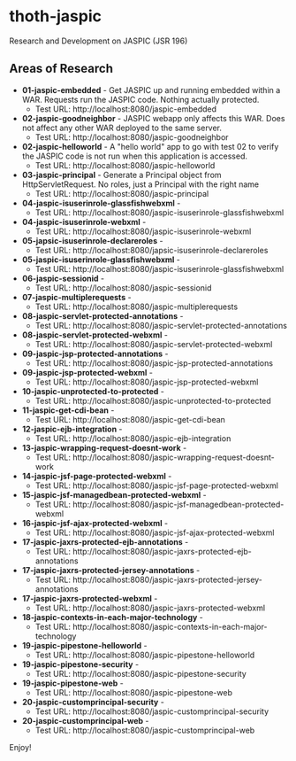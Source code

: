 # thoth-jaspic

Research and Development on JASPIC (JSR 196)

Areas of Research
------------------

* **01-jaspic-embedded** - Get JASPIC up and running embedded within a WAR.  Requests run the JASPIC code.  Nothing actually protected.
  * Test URL: http://localhost:8080/jaspic-embedded
* **02-jaspic-goodneighbor** - JASPIC webapp only affects this WAR.  Does not affect any other WAR deployed to the same server.
  * Test URL: http://localhost:8080/jaspic-goodneighbor
* **02-jaspic-helloworld** - A "hello world" app to go with test 02 to verify the JASPIC code is not run when this application is accessed. 
  * Test URL: http://localhost:8080/jaspic-helloworld
* **03-jaspic-principal** - Generate a Principal object from HttpServletRequest.
            No roles, just a Principal with the right name
  * Test URL: http://localhost:8080/jaspic-principal
* **04-jaspic-isuserinrole-glassfishwebxml** -
  * Test URL: http://localhost:8080/jaspic-isuserinrole-glassfishwebxml
* **04-jaspic-isuserinrole-webxml** -
  * Test URL: http://localhost:8080/jaspic-isuserinrole-webxml
* **05-japsic-isuserinrole-declareroles** -
  * Test URL: http://localhost:8080/japsic-isuserinrole-declareroles
* **05-jaspic-isuserinrole-glassfishwebxml** -
  * Test URL: http://localhost:8080/jaspic-isuserinrole-glassfishwebxml
* **06-jaspic-sessionid** -
  * Test URL: http://localhost:8080/jaspic-sessionid
* **07-jaspic-multiplerequests** -
  * Test URL: http://localhost:8080/jaspic-multiplerequests
* **08-jaspic-servlet-protected-annotations** -
  * Test URL: http://localhost:8080/jaspic-servlet-protected-annotations
* **08-jaspic-servlet-protected-webxml** -
  * Test URL: http://localhost:8080/jaspic-servlet-protected-webxml
* **09-jaspic-jsp-protected-annotations** -
  * Test URL: http://localhost:8080/jaspic-jsp-protected-annotations
* **09-jaspic-jsp-protected-webxml** -
  * Test URL: http://localhost:8080/jaspic-jsp-protected-webxml
* **10-jaspic-unprotected-to-protected** -
  * Test URL: http://localhost:8080/jaspic-unprotected-to-protected
* **11-jaspic-get-cdi-bean** -
  * Test URL: http://localhost:8080/jaspic-get-cdi-bean
* **12-jaspic-ejb-integration** -
  * Test URL: http://localhost:8080/jaspic-ejb-integration
* **13-jaspic-wrapping-request-doesnt-work** -
  * Test URL: http://localhost:8080/jaspic-wrapping-request-doesnt-work
* **14-jaspic-jsf-page-protected-webxml** -
  * Test URL: http://localhost:8080/jaspic-jsf-page-protected-webxml
* **15-jaspic-jsf-managedbean-protected-webxml** -
  * Test URL: http://localhost:8080/jaspic-jsf-managedbean-protected-webxml
* **16-jaspic-jsf-ajax-protected-webxml** -
  * Test URL: http://localhost:8080/jaspic-jsf-ajax-protected-webxml
* **17-jaspic-jaxrs-protected-ejb-annotations** -
  * Test URL: http://localhost:8080/jaspic-jaxrs-protected-ejb-annotations
* **17-jaspic-jaxrs-protected-jersey-annotations** -
  * Test URL: http://localhost:8080/jaspic-jaxrs-protected-jersey-annotations
* **17-jaspic-jaxrs-protected-webxml** -
  * Test URL: http://localhost:8080/jaspic-jaxrs-protected-webxml
* **18-jaspic-contexts-in-each-major-technology** -
  * Test URL: http://localhost:8080/jaspic-contexts-in-each-major-technology
* **19-jaspic-pipestone-helloworld** -
  * Test URL: http://localhost:8080/jaspic-pipestone-helloworld
* **19-jaspic-pipestone-security** -
  * Test URL: http://localhost:8080/jaspic-pipestone-security
* **19-jaspic-pipestone-web** -
  * Test URL: http://localhost:8080/jaspic-pipestone-web
* **20-jaspic-customprincipal-security** -
  * Test URL: http://localhost:8080/jaspic-customprincipal-security
* **20-jaspic-customprincipal-web** -
  * Test URL: http://localhost:8080/jaspic-customprincipal-web

Enjoy!

